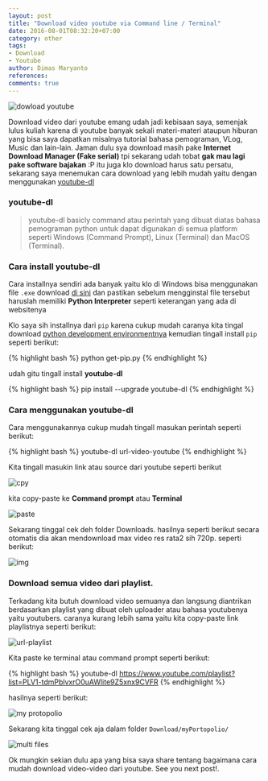 ```yaml
---
layout: post
title: "Download video youtube via Command line / Terminal"
date: 2016-08-01T08:32:20+07:00
category: other
tags:
- Download
- Youtube 
author: Dimas Maryanto
references:
comments: true
---
```


![dowload youtube]({{site.baseurl}}/assets/img/posts/youtube-dl/logo.png)

Download video dari youtube emang udah jadi kebisaan saya, semenjak lulus kuliah karena di youtube banyak sekali materi-materi ataupun hiburan yang bisa saya dapatkan misalnya tutorial bahasa pemograman, VLog, Music dan lain-lain. Jaman dulu sya download masih pake **Internet Download Manager (Fake serial)** tpi sekarang udah tobat **gak mau lagi pake software bajakan** :P itu juga klo download harus satu persatu, sekarang saya menemukan cara download yang lebih mudah yaitu dengan menggunakan [youtube-dl](https://rg3.github.io/youtube-dl/index.html)

<!--more-->

### youtube-dl

> youtube-dl basicly command atau perintah yang dibuat diatas bahasa pemograman python untuk dapat digunakan di semua platform seperti Windows (Command Prompt), Linux (Terminal) dan MacOS (Terminal).

### Cara install youtube-dl

Cara installnya sendiri ada banyak yaitu klo di Windows bisa menggunakan file `.exe` download [di sini](https://rg3.github.io/youtube-dl/download.html) dan pastikan sebelum mengginstal file tersebut haruslah memiliki **Python Interpreter** seperti keterangan yang ada di websitenya

Klo saya sih installnya dari `pip` karena cukup mudah caranya kita tingal download [python development environmentnya](https://www.python.org/downloads/) kemudian tingall install `pip` seperti berikut:

{% highlight bash %}
python get-pip.py
{% endhighlight %}

udah gitu tingall install **youtube-dl**

{% highlight bash %}
pip install --upgrade youtube-dl
{% endhighlight %}

### Cara menggunakan youtube-dl

Cara menggunakannya cukup mudah tingall masukan perintah seperti berikut:

{% highlight bash %}
youtube-dl url-video-youtube
{% endhighlight %}

Kita tingall masukin link atau source dari youtube seperti berikut

![cpy]({{site.baseurl}}/assets/img/posts/youtube-dl/url.png)

kita copy-paste ke **Command prompt** atau **Terminal**

![paste]({{site.baseurl}}/assets/img/posts/youtube-dl/downloaded.png)

Sekarang tinggal cek deh folder Downloads. hasilnya seperti berikut secara otomatis dia akan mendownload max video res rata2 sih 720p. seperti berikut:

![img]({{site.baseurl}}/assets/img/posts/youtube-dl/file.png)

### Download semua video dari playlist.

Terkadang kita butuh download video semuanya dan langsung diantrikan berdasarkan playlist yang dibuat oleh uploader atau bahasa youtubenya yaitu youtubers. caranya kurang lebih sama yaitu kita copy-paste link playlistnya seperti berikut:

![url-playlist]({{site.baseurl}}/assets/img/posts/youtube-dl/url-playlist.png)

Kita paste ke terminal atau command prompt seperti berikut:

{% highlight bash %}
youtube-dl https://www.youtube.com/playlist?list=PLV1-tdmPblvxrO0uAWlite9Z5xnx9CVFR
{% endhighlight %}

hasilnya seperti berikut:

![my protopolio]({{site.baseurl}}/assets/img/posts/youtube-dl/download-playlist.png)

Sekarang kita tinggal cek aja dalam folder `Download/myPortopolio/`

![multi files]({{site.baseurl}}/assets/img/posts/youtube-dl/multi-files.png)

Ok mungkin sekian dulu apa yang bisa saya share tentang bagaimana cara mudah download video-video dari youtube. See you next post!.
